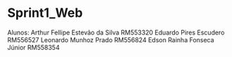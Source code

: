 # Sprint1_Web
Alunos:
Arthur Fellipe Estevão da Silva RM553320
Eduardo Pires Escudero RM556527
Leonardo Munhoz Prado RM556824
Edson Rainha Fonseca Júnior RM558354

